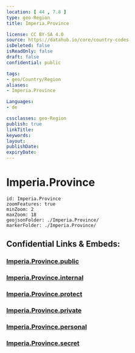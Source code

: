 ```yaml
---
location: [ 44 , 7.8 ] 
type: geo-Region
title: Imperia.Province

license: CC BY-SA 4.0
source: https://datahub.io/core/country-codes
isDeleted: false
isReadOnly: false
draft: false
confidential: public

tags:
- geo/Country/Region
aliases:
- Imperia.Province

Languages:
- de

cssclasses: geo-Region
publish: true
linkTitle: 
keywords: 
layout: 
publishDate: 
expiryDate: 
---
```


# Imperia.Province

```leaflet
id: Imperia.Province
zoomFeatures: true 
minZoom: 2 
maxZoom: 18
geojsonFolder: ./Imperia.Province/
markerFolder: ./Imperia.Province/
```


## Confidential Links & Embeds: 

### [Imperia.Province.public](/_public/\Earth\Continent\Europe\Europe~South\Italy\regions~Italy\LiguriaImperia.Province.public.md) 

### [Imperia.Province.internal](/_internal/\Earth\Continent\Europe\Europe~South\Italy\regions~Italy\LiguriaImperia.Province.internal.md) 

### [Imperia.Province.protect](/_protect/\Earth\Continent\Europe\Europe~South\Italy\regions~Italy\LiguriaImperia.Province.protect.md) 

### [Imperia.Province.private](/_private/\Earth\Continent\Europe\Europe~South\Italy\regions~Italy\LiguriaImperia.Province.private.md) 

### [Imperia.Province.personal](/_personal/\Earth\Continent\Europe\Europe~South\Italy\regions~Italy\LiguriaImperia.Province.personal.md) 

### [Imperia.Province.secret](/_secret/\Earth\Continent\Europe\Europe~South\Italy\regions~Italy\LiguriaImperia.Province.secret.md)

